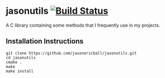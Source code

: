 # jasonutils [![Build Status](https://travis-ci.org/jason-ball/jasonutils.svg?branch=master)](https://travis-ci.org/jason-ball/jasonutils)

A C library containing some methods that I frequently use in my projects.

## Installation Instructions
```shell
git clone https://github.com/jasonericball/jasonutils.git
cd jasonutils
cmake .
make
make install
```
